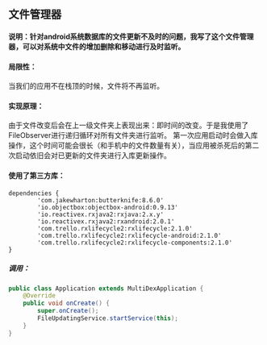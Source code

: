 ## 文件管理器
#### 说明：针对android系统数据库的文件更新不及时的问题，我写了这个文件管理器，可以对系统中文件的增加删除和移动进行及时监听。<br />
#### 局限性：
当我们的应用不在栈顶的时候，文件将不再监听。<br />
#### 实现原理：
由于文件改变后会在上一级文件夹上表现出来：即时间的改变。于是我使用了FileObserver进行递归循环对所有文件夹进行监听。
第一次应用启动时会做入库操作，这个时间可能会很长（和手机中的文件数量有关），当应用被杀死后的第二次启动依旧会对已更新的文件夹进行入库更新操作。<br />
#### 使用了第三方库：
```
dependencies {
		'com.jakewharton:butterknife:8.6.0'
		'io.objectbox:objectbox-android:0.9.13'
		'io.reactivex.rxjava2:rxjava:2.x.y'
		'io.reactivex.rxjava2:rxandroid:2.0.1'
		'com.trello.rxlifecycle2:rxlifecycle:2.1.0'
		'com.trello.rxlifecycle2:rxlifecycle-android:2.1.0'
		'com.trello.rxlifecycle2:rxlifecycle-components:2.1.0'
}
```
##### 调用：
```java
public class Application extends MultiDexApplication {
    @Override
    public void onCreate() {
        super.onCreate();
        FileUpdatingService.startService(this);
    }
}
```
